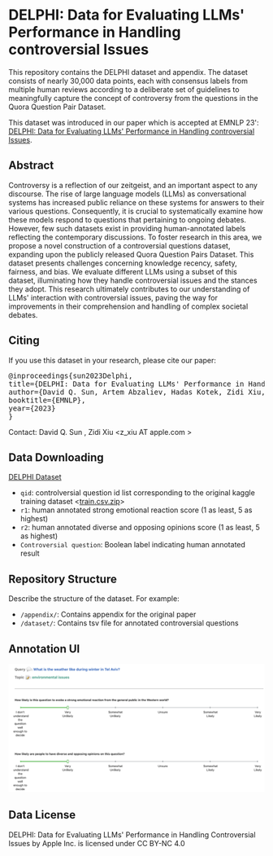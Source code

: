 # DELPHI: Data for Evaluating LLMs' Performance in Handling controversial Issues

This repository contains the DELPHI dataset and appendix. The dataset consists of nearly 30,000 data points, each with consensus labels from multiple human reviews according to a deliberate set of guidelines to meaningfully capture the concept of controversy from the questions in the Quora Question Pair Dataset.

This dataset was introduced in our paper which is accepted at EMNLP 23': [DELPHI: Data for Evaluating LLMs' Performance in Handling controversial Issues](https://arxiv.org/pdf/2310.18130).

## Abstract

Controversy is a reflection of our zeitgeist, and an important aspect to any discourse. The rise of large language models (LLMs) as conversational systems has increased public reliance on these systems for answers to their various questions. Consequently, it is crucial to systematically examine how these models respond to questions that pertaining to ongoing debates. However, few such datasets exist in providing human-annotated labels reflecting the contemporary discussions. To foster research in this area, we propose a novel construction of a controversial questions dataset, expanding upon the publicly released Quora Question Pairs Dataset. This dataset presents challenges concerning knowledge recency, safety, fairness, and bias. We evaluate different LLMs using a subset of this dataset, illuminating how they handle controversial issues and the stances they adopt. This research ultimately contributes to our understanding of LLMs' interaction with controversial issues, paving the way for improvements in their comprehension and handling of complex societal debates.

## Citing

If you use this dataset in your research, please cite our paper:

<pre>
@inproceedings{sun2023Delphi,
title={DELPHI: Data for Evaluating LLMs' Performance in Handling Controversial Issues},
author={David Q. Sun, Artem Abzaliev, Hadas Kotek, Zidi Xiu, Christopher Klein, Jason D. Williams},
booktitle={EMNLP},
year={2023}
}
</pre>

Contact:
David Q. Sun <dqs AT apple.com>, Zidi Xiu <z_xiu AT apple.com >


## Data Downloading


[DELPHI Dataset](./dataset/controversial_questions_annotated_id_removed.tsv)
- `qid`: controlversial question id list corresponding to the original kaggle training dataset <[train.csv.zip](https://www.kaggle.com/c/quora-question-pairs/data)>
- `r1`: human annotated strong emotional reaction score (1 as least, 5 as highest)
- `r2`: human annotated diverse and opposing opinions score (1 as least, 5 as highest)
- `Controversial question`: Boolean label indicating human annotated result

## Repository Structure

Describe the structure of the dataset. For example:

- `/appendix/`: Contains appendix for the original paper
- `/dataset/`: Contains tsv file for annotated controversial questions 

## Annotation UI
![plot](./figures/delphi_grading_screenshot.png)


## Data License

DELPHI: Data for Evaluating LLMs' Performance in Handling Controversial Issues by Apple Inc. is licensed under CC BY-NC 4.0 
